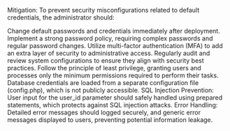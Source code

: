 Mitigation: To prevent security misconfigurations related to default credentials, the administrator should:

Change default passwords and credentials immediately after deployment.
Implement a strong password policy, requiring complex passwords and regular password changes.
Utilize multi-factor authentication (MFA) to add an extra layer of security to administrative access.
Regularly audit and review system configurations to ensure they align with security best practices.
Follow the principle of least privilege, granting users and processes only the minimum permissions required to perform their tasks.
Database credentials are loaded from a separate configuration file (config.php), which is not publicly accessible.
SQL Injection Prevention: User input for the user_id parameter should safely handled using prepared statements, which protects against SQL injection attacks.
Error Handling: Detailed error messages should logged securely, and generic error messages displayed to users, preventing potential information leakage.

